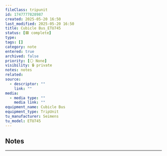 ```yaml
---
fileClass: tripunit
id: 1747777828987
created: 2025-05-20 16:50
last_modified: 2025-05-20 16:50
title: Cubicle Bus_ETU745
status: [🟩 complete]
type: 
tags: []
category: note
entered: true
archived: false
priority: [⚪ None]
visibility: 🔒 private
notes: notes
related: 
source:
  - descriptor: ""
    link: ""
media:
  - media type: ""
    media link: ""
equipment_name: Cubicle Bus
equipment_type: TripUnit
tu_manufacturer: Seimens
tu_model: ETU745
---
```


## Notes
---

